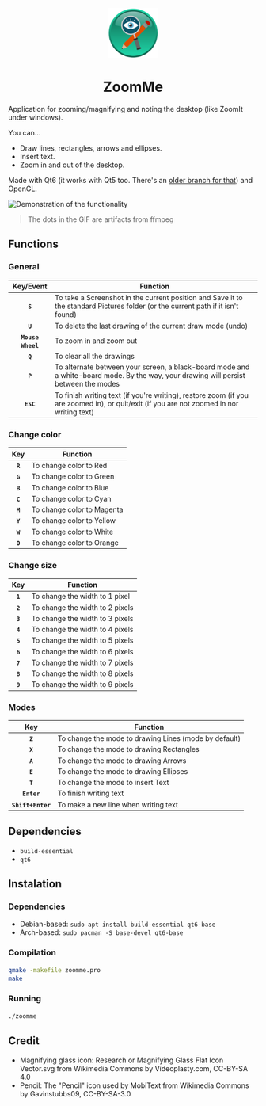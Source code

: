 <div align="center">
  <img src="./resources/Icon.png" height="100" />
  <h1>ZoomMe</h1>
</div>

Application for zooming/magnifying and noting the desktop (like ZoomIt under windows).

You can...
- Draw lines, rectangles, arrows and ellipses.
- Insert text.
- Zoom in and out of the desktop.

Made with Qt6 (it works with Qt5 too. There's an [older branch for that](https://github.com/Ezee1015/zoomme/tree/Qt5)) and OpenGL.

![Demonstration of the functionality](resources/demonstration.gif)
> The dots in the GIF are artifacts from ffmpeg

## Functions

### General
|     Key/Event     | Function                                                                                                                                  |
|:-----------------:|-------------------------------------------------------------------------------------------------------------------------------------------|
|      **`S`**      | To take a Screenshot in the current position and Save it to the standard Pictures folder (or the current path if it isn't found)          |
|      **`U`**      | To delete the last drawing of the current draw mode (undo)                                                                                |
| **`Mouse Wheel`** | To zoom in and zoom out                                                                                                                   |
|      **`Q`**      | To clear all the drawings                                                                                                                 |
|      **`P`**      | To alternate between your screen, a black-board mode and a white-board mode. By the way, your drawing will persist between the modes    |
|     **`ESC`**     | To finish writing text (if you're writing), restore zoom (if you are zoomed in), or quit/exit (if you are not zoomed in nor writing text) |

### Change color

|   Key   | Function                   |
|:-------:|----------------------------|
| **`R`** | To change color to Red     |
| **`G`** | To change color to Green   |
| **`B`** | To change color to Blue    |
| **`C`** | To change color to Cyan    |
| **`M`** | To change color to Magenta |
| **`Y`** | To change color to Yellow  |
| **`W`** | To change color to White   |
| **`O`** | To change color to Orange  |

### Change size
|   Key   | Function                        |
|:-------:|---------------------------------|
| **`1`** | To change the width to 1 pixel  |
| **`2`** | To change the width to 2 pixels |
| **`3`** | To change the width to 3 pixels |
| **`4`** | To change the width to 4 pixels |
| **`5`** | To change the width to 5 pixels |
| **`6`** | To change the width to 6 pixels |
| **`7`** | To change the width to 7 pixels |
| **`8`** | To change the width to 8 pixels |
| **`9`** | To change the width to 9 pixels |

### Modes
|        Key        | Function                                              |
|:-----------------:|-------------------------------------------------------|
|      **`Z`**      | To change the mode to drawing Lines (mode by default) |
|      **`X`**      | To change the mode to drawing Rectangles              |
|      **`A`**      | To change the mode to drawing Arrows                  |
|      **`E`**      | To change the mode to drawing Ellipses                |
|      **`T`**      | To change the mode to insert Text                     |
|    **`Enter`**    | To finish writing text                                |
| **`Shift+Enter`** | To make a new line when writing text                  |

## Dependencies
- `build-essential`
- `qt6`

## Instalation

### Dependencies
- Debian-based: `sudo apt install build-essential qt6-base`
- Arch-based: `sudo pacman -S base-devel qt6-base`

### Compilation
```bash
qmake -makefile zoomme.pro
make
```

### Running
```bash
./zoomme
```

## Credit
- Magnifying glass icon: Research or Magnifying Glass Flat Icon Vector.svg from Wikimedia Commons by Videoplasty.com, CC-BY-SA 4.0
- Pencil: The "Pencil" icon used by MobiText from Wikimedia Commons by Gavinstubbs09, CC-BY-SA-3.0
